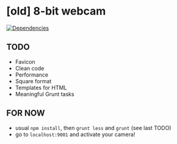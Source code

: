 [old] 8-bit webcam
==================

[![Dependencies](https://david-dm.org/francescozaia/8-bit-webcam.png)](https://david-dm.org/francescozaia/8-bit-webcam.png)

TODO
----
* Favicon
* Clean code
* Performance
* Square format
* Templates for HTML
* Meaningful Grunt tasks

FOR NOW
-------
* usual `npm install`, then `grunt less` and `grunt` (see last TODO)
* go to `localhost:9001` and activate your camera!
